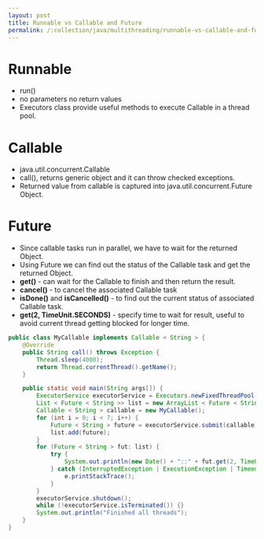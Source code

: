 ```yaml
---
layout: post
title: Runnable vs Callable and Future
permalink: /:collection/java/multithreading/runnable-vs-callable-and-future
---
```


# Runnable
- run()
- no parameters no return values
- Executors class provide useful methods to execute Callable in a thread pool.

# Callable
- java.util.concurrent.Callable
- call(), returns generic object <V> and it can throw checked exceptions.    
- Returned value from callable is captured into java.util.concurrent.Future Object.

# Future
- Since callable tasks run in parallel, we have to wait for the returned Object. 
- Using Future we can find out the status of the Callable task and get the returned Object. 
- **get()** - can wait for the Callable to finish and then return the result.
- **cancel()** - to cancel the associated Callable task
- **isDone()** and **isCancelled()** - to find out the current status of associated Callable task.
- **get(2, TimeUnit.SECONDS)** - specify time to wait for result, useful to avoid current thread getting blocked for longer time.

```java
public class MyCallable implements Callable < String > {
    @Override
    public String call() throws Exception {
        Thread.sleep(4000);
        return Thread.currentThread().getName();
    }

    public static void main(String args[]) {
        ExecutorService executorService = Executors.newFixedThreadPool(3);
        List < Future < String >> list = new ArrayList < Future < String >> ();
        Callable < String > callable = new MyCallable();
        for (int i = 0; i < 7; i++) {
            Future < String > future = executorService.submit(callable);
            list.add(future);
        }
        for (Future < String > fut: list) {
            try {
                System.out.println(new Date() + "::" + fut.get(2, TimeUnit.SECONDS));
            } catch (InterruptedException | ExecutionException | TimeoutException e) {
                e.printStackTrace();
            }
        }
        executorService.shutdown();
        while (!executorService.isTerminated()) {}
        System.out.println("Finished all threads");
    }
}
```
